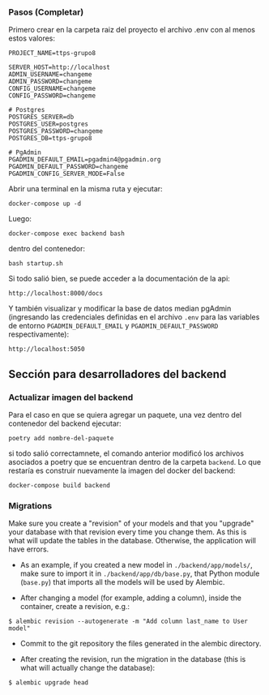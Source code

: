 ### Pasos (Completar)

Primero crear en la carpeta raiz del proyecto el archivo .env con al menos estos valores:

```
PROJECT_NAME=ttps-grupo8

SERVER_HOST=http://localhost
ADMIN_USERNAME=changeme
ADMIN_PASSWORD=changeme
CONFIG_USERNAME=changeme
CONFIG_PASSWORD=changeme

# Postgres
POSTGRES_SERVER=db
POSTGRES_USER=postgres
POSTGRES_PASSWORD=changeme
POSTGRES_DB=ttps-grupo8

# PgAdmin
PGADMIN_DEFAULT_EMAIL=pgadmin4@pgadmin.org
PGADMIN_DEFAULT_PASSWORD=changeme
PGADMIN_CONFIG_SERVER_MODE=False
```


Abrir una terminal en la misma ruta y ejecutar:

```
docker-compose up -d
```

Luego:

```
docker-compose exec backend bash
```

dentro del contenedor:

```
bash startup.sh
```

Si todo salió bien, se puede acceder a la documentación de la api:

```
http://localhost:8000/docs
```

Y también visualizar y modificar la base de datos median pgAdmin (ingresando las credenciales definidas en el archivo `.env` para las variables de entorno `PGADMIN_DEFAULT_EMAIL` y `PGADMIN_DEFAULT_PASSWORD` respectivamente):

```
http://localhost:5050
```

## Sección para desarrolladores del backend

### Actualizar imagen del backend

Para el caso en que se quiera agregar un paquete, una vez dentro del contenedor del backend ejecutar:
```
poetry add nombre-del-paquete
```
si todo salió correctamnete, el comando anterior modificó los archivos asociados a poetry que se encuentran
dentro de la carpeta `backend`. Lo que restaría es construir nuevamente la imagen del docker del backend:
```
docker-compose build backend
```
### Migrations

Make sure you create a "revision" of your models and that you "upgrade" your database with that revision every time you change them. As this is what will update the tables in the database. Otherwise, the application will have errors.

* As an example, if you created a new model in `./backend/app/models/`, make sure to import it in `./backend/app/db/base.py`, that Python module (`base.py`) that imports all the models will be used by Alembic.

* After changing a model (for example, adding a column), inside the container, create a revision, e.g.:

```console
$ alembic revision --autogenerate -m "Add column last_name to User model"
```

* Commit to the git repository the files generated in the alembic directory.

* After creating the revision, run the migration in the database (this is what will actually change the database):

```console
$ alembic upgrade head
```
